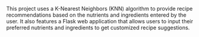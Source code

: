 This project uses a K-Nearest Neighbors (KNN) algorithm to provide recipe recommendations based on the nutrients and ingredients entered by the user. It also features a Flask web application that allows users to input their preferred nutrients and ingredients to get customized recipe suggestions.
